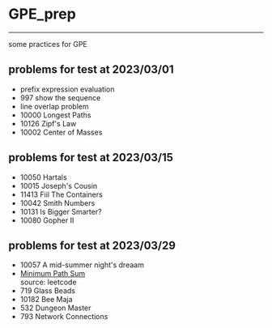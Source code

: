 # GPE_prep  
----  
some practices for GPE


## problems for test at 2023/03/01  
- prefix expression evaluation  
- 997 show the sequence   
- line overlap problem  
- 10000 Longest Paths  
- 10126 Zipf's Law
- 10002 Center of Masses  

## problems for test at 2023/03/15  
- 10050 Hartals  
- 10015 Joseph's Cousin  
- 11413 Fiil The Containers  
- 10042 Smith Numbers  
- 10131 Is Bigger Smarter?
- 10080 Gopher II  

## problems for test at 2023/03/29  
- 10057 A mid-summer night's dreaam  
- [Minimum Path Sum](https://leetcode.com/problems/minimum-path-sum/)   
    source: leetcode  
- 719 Glass Beads  
- 10182 Bee Maja
- 532 Dungeon Master  
- 793 Network Connections  
